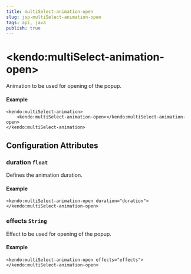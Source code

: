 ```yaml
---
title: multiSelect-animation-open
slug: jsp-multiSelect-animation-open
tags: api, java
publish: true
---
```


# \<kendo:multiSelect-animation-open\>

Animation to be used for opening of the popup.

#### Example
    <kendo:multiSelect-animation>
        <kendo:multiSelect-animation-open></kendo:multiSelect-animation-open>
    </kendo:multiSelect-animation>

## Configuration Attributes

### duration `float`

Defines the animation duration.

#### Example
    <kendo:multiSelect-animation-open duration="duration">
    </kendo:multiSelect-animation-open>

### effects `String`

Effect to be used for opening of the popup.

#### Example
    <kendo:multiSelect-animation-open effects="effects">
    </kendo:multiSelect-animation-open>

